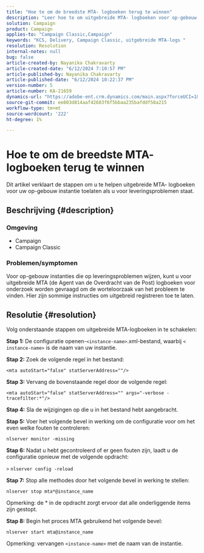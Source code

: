 ```yaml
---
title: "Hoe te om de breedste MTA- logboeken terug te winnen"
description: "Leer hoe te om uitgebreide MTA- logboeken voor op-gebouw instanties toe te laten die op leveringsproblemen worden geconfronteerd."
solution: Campaign
product: Campaign
applies-to: "Campaign Classic,Campaign"
keywords: "KCS, Delivery, Campaign Classic, uitgebreide MTA-logs "
resolution: Resolution
internal-notes: null
bug: false
article-created-by: Nayanika Chakravarty
article-created-date: "6/12/2024 7:10:57 PM"
article-published-by: Nayanika Chakravarty
article-published-date: "6/12/2024 10:22:37 PM"
version-number: 5
article-number: KA-21659
dynamics-url: "https://adobe-ent.crm.dynamics.com/main.aspx?forceUCI=1&pagetype=entityrecord&etn=knowledgearticle&id=7683ac7a-ef28-ef11-840a-000d3a3764e0"
source-git-commit: ee803d814aaf42683f6f5bbaa235bafddf58a215
workflow-type: tm+mt
source-wordcount: '222'
ht-degree: 1%

---
```


# Hoe te om de breedste MTA- logboeken terug te winnen


Dit artikel verklaart de stappen om u te helpen uitgebreide MTA- logboeken voor uw op-gebouw instantie toelaten als u voor leveringsproblemen staat.

## Beschrijving {#description}


### Omgeving

- Campaign
- Campaign Classic


### Problemen/symptomen

Voor op-gebouw instanties die op leveringsproblemen wijzen, kunt u voor uitgebreide MTA (de Agent van de Overdracht van de Post) logboeken voor onderzoek worden gevraagd om de worteloorzaak van het probleem te vinden. Hier zijn sommige instructies om uitgebreid registreren toe te laten.


## Resolutie {#resolution}


Volg onderstaande stappen om uitgebreide MTA-logboeken in te schakelen:

<b>Stap 1:</b>
De configuratie openen-`<instance-name>`.xml-bestand, waarbij `<` `instance-name>` is de naam van uw instantie.

<b>Stap 2:</b>
Zoek de volgende regel in het bestand:

`<mta autoStart="false" statServerAddress=""/>`

<b>Stap 3:</b>
Vervang de bovenstaande regel door de volgende regel:

`<mta autoStart="false" statServerAddress="" args="-verbose -tracefilter:*"/>`

<b>Stap 4:</b>
Sla de wijzigingen op die u in het bestand hebt aangebracht.

<b>Stap 5:</b>
Voer het volgende bevel in werking om de configuratie voor om het even welke fouten te controleren:

`nlserver monitor -missing`

<b>Stap 6:</b>
Nadat u hebt gecontroleerd of er geen fouten zijn, laadt u de configuratie opnieuw met de volgende opdracht:

`>` `nlserver config -reload`

<b>Stap 7:</b>
Stop alle methodes door het volgende bevel in werking te stellen:

`nlserver stop mta*@instance_name`

Opmerking: de \* in de opdracht zorgt ervoor dat alle onderliggende items zijn gestopt.

<b>Stap 8:</b>
Begin het proces MTA gebruikend het volgende bevel:

`nlserver start mta@instance_name`

Opmerking: vervangen `<instance-name>` met de naam van de instantie.
